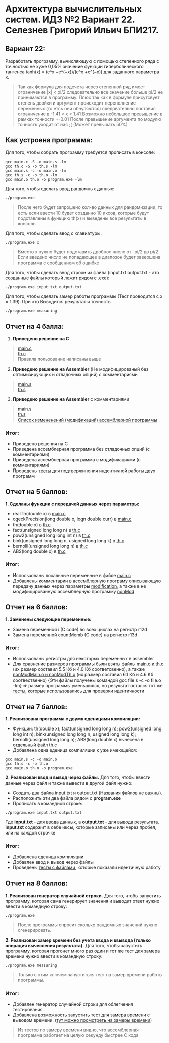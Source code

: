 # Архитектура вычислительных систем. ИДЗ №2 Вариант 22. Селезнев Григорий Ильич БПИ217.

## Вариант 22:
Разработать программу, вычисляющую с помощью степенного ряда с точностью не хуже 0,05% значение функции гиперболического тангенса tanh(x) = (e^x −e^(−x))/(e^x +e^(−x)) для заданного параметра x.
> Так как формула для подсчета через степенной ряд имеет ограничение |x| < pi/2 следовательно все значение больше pi/2 не принимаются в программу.
>  Плюс так как в формуле присутсвует степень двойки и аргумент происходит переполнение переменных (то етсь они обнуляются) следовательно поставил ограничение в -1.41 < x < 1.41
> Возможно небольшое превышение в рамках точности +-0.01
> После превышение аргумента по модулю точность уходит от нас ;( (Может превышать 50%)

## Как устроена программа:

Для того, чтобы собрать программу требуется прописать в консоле:
```
gcc main.c -S -o main.s -lm
gcc th.c -S -o th.s -lm
gcc main.s -c -o main.o -lm 
gcc th.s -c -o th.o -lm 
gcc main.o th.o -o program.exe -lm
```

Для того, чтобы сделать ввод рандомных данных:
```
./program.exe
```
> После чего будет запрошено кол-во данных для рандомизации, то есть если ввести 10 будет созданно 10 иксов, которые будут подставлены в функцию th(x) и выведены все результаты в консоль

Для того, чтобы сделать ввод с клавиатуры:
```
./program.exe x
```
> Вместо x нужно будет подставить дробное число от -pi/2 до pi/2. Если введено число не попадающее в диапозон будет завершена программа с сообщением об ошибке

Для того, чтобы сделать ввод строки из файла (input.txt output.txt - это созданные файлы который лежит рядом с .exe):
```
./program.exe input.txt output.txt
```

Для того, чтобы сделать замер работы программы (Тест проводится с x = 1.39). При это Выводится результат и точность.
```
./program.exe measuring
```

## Отчет на 4 балла:
1. **Приведено решение на С**
> [main.c](https://github.com/Grisha1232/ABC_HW3/blob/86cfc08b685fa49add60ebd1975f230576fa64a6/C%20code/main.c)  
> [th.c](https://github.com/Grisha1232/ABC_HW3/blob/caae295565936eb2c74743d31f7d2a08ce08a1e3/C%20code/th.c)  
> Правила пользование написаны выше

2. **Приведено решение на Assembler** (Не модифицированый без оптимизирующих и отладочных опций) с комментариями
> [main.s](https://github.com/Grisha1232/ABC_HW3/blob/56f0d96dcd91911b3734de39fad5c7d67edd0653/Assembler%20non%20mod/main.s)  
> [th.s](https://github.com/Grisha1232/ABC_HW3/blob/f8ecd827844163b1643ea39685a0a26d042fe528/Assembler%20non%20mod/th.s)  

3. **Приведено решение на Assembler** с комментариями
> [main.s](https://github.com/Grisha1232/ABC_HW3/blob/4510db6a46f9890e53ff981681154bd2a9fa5163/Assembler/main.s)  
> [th.s](https://github.com/Grisha1232/ABC_HW3/blob/4510db6a46f9890e53ff981681154bd2a9fa5163/Assembler/th.s)  
> [Список измененений (модификаций) ассемблерной программы](https://github.com/Grisha1232/ABC_HW3/blob/761feb16b40e764760d4074f58b93bf0900552b2/Assembler/Modifications.md)

### Итог:
* Приведено решения на С
* Приведена ассемблерная программа без отладочных опций (с комментариями)
* Приведена ассемблерная программа с модификациями (с комментариями)
* Проведены [тесты](https://github.com/Grisha1232/ABC_HW3/blob/181efaecf1a144ce792b4de501f078299d601f3c/C%20code/Test/testFor4.md) для подтвержинения индентичной работы двух программ

## Отчет на 5 баллов:

**1. Сделаны функции с передачей данных через параметры:**  
* realTh(double x) в [main.c](https://github.com/Grisha1232/ABC_HW3/blob/86cfc08b685fa49add60ebd1975f230576fa64a6/C%20code/main.c) 
* cgeckPrecision(long double x, logn double curr) в [main.c](https://github.com/Grisha1232/ABC_HW3/blob/86cfc08b685fa49add60ebd1975f230576fa64a6/C%20code/main.c) 
* th(double x) в [th.c](https://github.com/Grisha1232/ABC_HW3/blob/caae295565936eb2c74743d31f7d2a08ce08a1e3/C%20code/th.c) 
* fact(unsigned long long n) в [th.c](https://github.com/Grisha1232/ABC_HW3/blob/caae295565936eb2c74743d31f7d2a08ce08a1e3/C%20code/th.c) 
* pow2(unsigned long long int n) в [th.c](https://github.com/Grisha1232/ABC_HW3/blob/caae295565936eb2c74743d31f7d2a08ce08a1e3/C%20code/th.c) 
* bink(unsigned long long n, usigned long long k) в [th.c](https://github.com/Grisha1232/ABC_HW3/blob/caae295565936eb2c74743d31f7d2a08ce08a1e3/C%20code/th.c) 
* bernolli(unsigned long long n) в [th.c](https://github.com/Grisha1232/ABC_HW3/blob/caae295565936eb2c74743d31f7d2a08ce08a1e3/C%20code/th.c) 
* ABS(long double x) в [th.c](https://github.com/Grisha1232/ABC_HW3/blob/caae295565936eb2c74743d31f7d2a08ce08a1e3/C%20code/th.c) 

### Итог: 
* Использованы локальные переменные в файле [main.c](https://github.com/Grisha1232/ABC_HW3/blob/86cfc08b685fa49add60ebd1975f230576fa64a6/C%20code/main.c)  
* Добавлены комментарии в ассемблерную програму описывающую передачу данных через параметры [modification](https://github.com/Grisha1232/ABC_HW3/tree/main/Assembler), а также в не модифицированную ассемблерную программу [nonMod](https://github.com/Grisha1232/ABC_HW3/tree/main/Assembler%20non%20mod)

## Отчет на 6 баллов:

**1. Заменены следующие переменные:**
* Замена переменной i (C code) во всех циклах на регистр r12d
* Замена переменной countMemb (C code) на регистр r13d

### Итог:
* Использованы регистры для некоторых переменных в assembler
* Для сравнение размеров программы были взяты файлы [main.o и th.o](https://github.com/Grisha1232/ABC_HW3/tree/main/Assembler) (их размер составил 5.5 Кб и 4.0 Кб соответсвенно), а также [nonModMain.o и nonModTh.o](https://github.com/Grisha1232/ABC_HW3/tree/main/Assembler%20non%20mod) (их размер составил 6.1 Кб и 4.6 Кб соотвественно)   {Эти файлы получены командой gcc file.s -c -o file.o -lm} => размер программы уменьшился, но результат остался тот же [тесты](https://github.com/Grisha1232/ABC_HW3/blob/181efaecf1a144ce792b4de501f078299d601f3c/C%20code/Test/testFor4.md), которые использовались для проверки идентичности

## Отчет на 7 баллов:

**1. Реализована программа с двумя еденицами компиляции:**
* Функции:   th(double x);   fact(unsigned long long n);   pow2(unsigned long long int n);   bink(unsigned long long n, usigned long long k);   bernolli(unsigned long long n);   ABS(long double x)   вынесена в отдельный файл th.c
* Добавлена одна еденица компиляции к уже имеющейся:
```
gcc main.s -c -o main.o
gcc th.s -c -o th.o
gcc main.o th.o -o program.exe
```

**2. Реализован ввод и вывод через файлы.** Для того, чтобы ввести данные через файл и также вывести в другой файл нужно:
* Создать два файла input.txt и output.txt (Названия файлов не важны).
* Расположить эти два файла рядом с **program.exe**
* Прописать в командной строке:
```
./program.exe input.txt output.txt
```
Где **input.txt** - для ввода данных, а **output.txt** - для вывода результата. **input.txt** содержит в себе иксы, которые записаны или через пробел, или на каждой строчке

### Итог: 
* Добавлена еденица компиляции
* Добавлен ввод и вывод через файлы
* Проведены [тесты с файлами](https://github.com/Grisha1232/ABC_HW3/tree/main/Test%20Files), которые показали идентичную работу

## Отчет на 8 баллов:

**1. Реализован генератор случайной строки.**
Для того, чтобы запустить программу, которая сама генерирует значения и выводит ответ нужно ввести в командную строку:
```
./program.exe
```
> После программы спросит сколько рандомных значений нужно сгенерировать.

**2. Реализован замер времени без учета ввода и ввывода (только операция вычесления результата).**
Для того, чтобы запустить программу, которая прогонет много раз один и тот же тест для замера времени нужно ввести в командную строку:
```
./program.exe measuring
```
> Только с этим ключем запуститься тест на замер времени работы программы.

### Итог:
* Добавлен генератор случайной строки для облегчения тестирования
* Добавлена возможность запустить тест для замера времени с выводом времени. ([тут можно посмотреть на замеры времени]())
> Из тестов по замеру времени видно, что ассемблерная программа работает на целую секунду быстрее C кода
